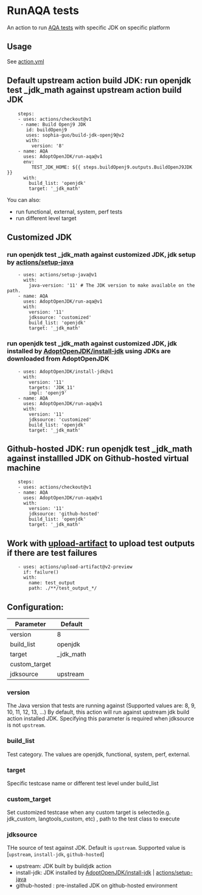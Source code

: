 # RunAQA tests

An action to run [AQA tests](https://github.com/AdoptOpenJDK/openjdk-tests) with specific JDK on specific platform

## Usage

See [action.yml](https://github.com/AdoptOpenJDK/run-aqa/blob/master/action.yml)

## Default upstream action build JDK: run openjdk test _jdk_math against upstream action build JDK

```
    steps:
    - uses: actions/checkout@v1
     - name: Build Openj9 JDK
       id: buildOpenj9
       uses: sophia-guo/build-jdk-openj9@v2
       with:
         version: '8'
    - name: AQA
      uses: AdoptOpenJDK/run-aqa@v1
      env:
         TEST_JDK_HOME: ${{ steps.buildOpenj9.outputs.BuildOpenJ9JDK }}
      with: 
        build_list: 'openjdk'
        target: '_jdk_math'
```
You can also:
  - run functional, external, system, perf tests
  - run different level target

## Customized JDK
### run openjdk test _jdk_math against customized JDK, jdk setup by [actions/setup-java](https://github.com/actions/setup-java)

```
    - uses: actions/setup-java@v1
      with:
        java-version: '11' # The JDK version to make available on the path.
    - name: AQA
      uses: AdoptOpenJDK/run-aqa@v1
      with: 
        version: '11'
        jdksource: 'customized'
        build_list: 'openjdk'
        target: '_jdk_math'
 ```
### run openjdk test _jdk_math against customized JDK, jdk installed by [AdoptOpenJDK/install-jdk](https://github.com/AdoptOpenJDK/install-jdk) using JDKs are downloaded from AdoptOpenJDK

```
    - uses: AdoptOpenJDK/install-jdk@v1
      with:
        version: '11'
        targets: 'JDK_11'
        impl: 'openj9'
    - name: AQA
      uses: AdoptOpenJDK/run-aqa@v1
      with: 
        version: '11'
        jdksource: 'customized'
        build_list: 'openjdk'
        target: '_jdk_math'
 ```

## Github-hosted JDK: run openjdk test _jdk_math against installled JDK on Github-hosted virtual machine

```
    steps:
    - uses: actions/checkout@v1
    - name: AQA
      uses: AdoptOpenJDK/run-aqa@v1
      with: 
        version: '11'
        jdksource: 'github-hosted'
        build_list: 'openjdk'
        target: '_jdk_math'
```

## Work with [upload-artifact](https://github.com/actions/upload-artifact) to upload test outputs if there are test failures

```
    - uses: actions/upload-artifact@v2-preview
      if: failure()
      with:
        name: test_output
        path: ./**/test_output_*/
```

## Configuration:

| Parameter | Default |
| ------ | ------ |
| version | 8 |
| build_list | openjdk |
| target | _jdk_math |
| custom_target |  |
| jdksource | upstream |


### version
The Java version that tests are running against (Supported values are: 8, 9, 10, 11, 12, 13, ...)
By default, this action will run against upstream jdk build action installed JDK. Specifying this parameter is required when jdksource is not `upstream`.

### build_list
Test category. The values are openjdk, functional, system, perf, external.

### target
Specific testcase name or different test level under build_list

### custom_target
Set customized testcase when any custom target is selected(e.g. jdk_custom, langtools_custom, etc) , path to the test class to execute

### jdksource
THe source of test against JDK. Default is `upstream`. Supported value is [`upstream`, `install-jdk`, `github-hosted`]
  - upstream: JDK built by buildjdk action
  - install-jdk: JDK installed by [AdoptOpenJDK/install-jdk](https://github.com/AdoptOpenJDK/install-jdk) | [actions/setup-java](https://github.com/actions/setup-java)
  - github-hosted : pre-installed JDK on github-hosted environment

